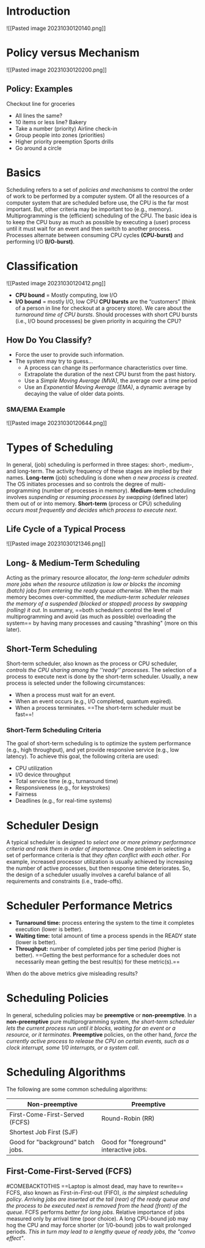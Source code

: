 # Introduction
![[Pasted image 20231030120140.png]]
# Policy versus Mechanism
![[Pasted image 20231030120200.png]]
## Policy: Examples
Checkout line for groceries
- All lines the same?
- 10 items or less line?
Bakery
- Take a number (priority)
Airline check-in
- Group people into zones (priorities)
- Higher priority preemption
Sports drills
- Go around a circle
# Basics
Scheduling refers to a set of *policies and mechanisms* to control the order of work to be performed by a computer system. Of all the resources of a computer system that are scheduled before use, the CPU is the far most important.
But, other criteria may be important too (e.g., memory).
Multiprogramming is the (efficient) scheduling of the CPU. The basic idea is to keep the CPU busy as much as possible by executing a (user) process until it must wait for an event and then switch to another process.
Processes alternate between consuming CPU cycles **(CPU-burst)** and performing I/O **(I/O-burst)**.
# Classification
![[Pasted image 20231030120412.png]]
- **CPU bound** = Mostly computing, low I/O
- **I/O bound** = mostly I/O, low CPU
**CPU bursts** are the “customers” (think of a person in line for checkout at a grocery store). We care about the *turnaround time of CPU bursts*. Should processes with short CPU bursts (i.e., I/O bound processes) be given priority in acquiring the CPU?
## How Do You Classify?
- Force the user to provide such information.
- The system may try to guess…
	- A process can change its performance characteristics over time.
	- Extrapolate the duration of the next CPU burst from the past history.
	- Use a *Simple Moving Average (MVA)*, the average over a time period
	- Use an *Exponential Moving Average (EMA)*, a dynamic average by decaying the value of older data points.
### SMA/EMA Example
![[Pasted image 20231030120644.png]]
# Types of Scheduling
In general, (job) scheduling is performed in three stages: short-, medium-, and long-term. The activity frequency of these stages are implied by their names.
**Long-term** (job) scheduling is done when *a new process is created*. The OS initiates processes and so controls the degree of multi-programming (number of processes in memory).
**Medium-term** scheduling involves *suspending or resuming processes by swapping* (defined later) them out of or into memory.
**Short-term** (process or CPU) scheduling *occurs most frequently and decides which process to execute next*.
## Life Cycle of a Typical Process
![[Pasted image 20231030121346.png]]
## Long- & Medium-Term Scheduling
Acting as the primary resource allocator, *the long-term scheduler admits more jobs when the resource utilization is low or blocks the incoming (batch) jobs from entering the ready queue otherwise*. 
When the main memory becomes over-committed, the *medium-term scheduler releases the memory of a suspended (blocked or stopped) process by swapping (rolling) it out*. 
In summary, ==both schedulers control the level of multiprogramming and avoid (as much as possible) overloading the system== by having many processes and causing "thrashing" (more on this later).
## Short-Term Scheduling
Short-term scheduler, also known as the process or CPU scheduler, *controls the CPU sharing among the ‘‘ready’’ processes*. The selection of a process to execute next is done by the short-term scheduler. Usually, a new process is selected under the following circumstances:
- When a process must wait for an event.
- When an event occurs (e.g., I/O completed, quantum expired).
- When a process terminates.
==The short-term scheduler must be fast==!
### Short-Term Scheduling Criteria
The goal of short-term scheduling is to optimize the system performance (e.g., high throughput), and yet provide responsive service (e.g., low latency). To achieve this goal, the following criteria are used:
- CPU utilization
- I/O device throughput
- Total service time (e.g., turnaround time)
- Responsiveness (e.g., for keystrokes)
- Fairness
- Deadlines (e.g., for real-time systems)
# Scheduler Design
A typical scheduler is designed to *select one or more primary performance criteria and rank them in order of importance*. One problem in selecting a set of performance criteria is that *they often conflict with each other*. For example, increased processor utilization is usually achieved by increasing the number of active processes, but then response time deteriorates. So, the design of a scheduler usually involves a careful balance of all requirements and constraints (i.e., trade-offs).
# Scheduler Performance Metrics
- **Turnaround time:** process entering the system to the time it completes execution (lower is better).
- **Waiting time:** total amount of time a process spends in the READY state (lower is better).
- **Throughput:** number of completed jobs per time period (higher is better).
==Getting the best performance for a scheduler does not necessarily mean getting the best result(s) for these metric(s).==

When do the above metrics give misleading results?
# Scheduling Policies
In general, scheduling policies may be **preemptive** or **non-preemptive**.
In a **non-preemptive** pure multiprogramming system, *the short-term scheduler lets the current process run until it blocks, waiting for an event or a resource, or it terminates*.
**Preemptive** policies, on the other hand, *force the currently active process to release the CPU on certain events, such as a clock interrupt, some 1/0 interrupts, or a system call*.

# Scheduling Algorithms
The following are some common scheduling algorithms:

| Non-preemptive                    | Preemptive                              |
| --------------------------------- | --------------------------------------- |
| First-Come-First-Served (FCFS)    | Round-Robin (RR)                        |
| Shortest Job First (SJF)          |                                         |
| Good for "background" batch jobs. | Good for "foreground" interactive jobs. |

## First-Come-First-Served (FCFS)
#COMEBACKTOTHIS ==Laptop is almost dead, may have to rewrite==
FCFS, also known as First-in-First-out (FIFO), *is the simplest scheduling policy*. *Arriving jobs are inserted at the tail (rear) of the ready queue and the process to be executed next is removed from the head (front) of the queue*.
FCFS performs *better for long jobs*. Relative importance of jobs measured only by arrival time (poor choice). A long CPU-bound job may hog the CPU and may force shorter (or 1/0-bound) jobs to wait prolonged periods. *This in turn may lead to a lengthy queue of ready jobs, the "convo effect"*.

